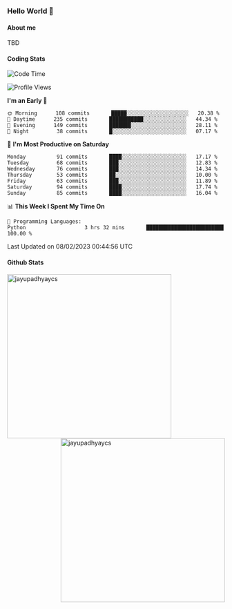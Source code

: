 ### Hello World 👋
#### About me
TBD
#### Coding Stats
<!--START_SECTION:waka-->
![Code Time](http://img.shields.io/badge/Code%20Time-346%20hrs%2010%20mins-blue)

![Profile Views](http://img.shields.io/badge/Profile%20Views-2-blue)

**I'm an Early 🐤** 

```text
🌞 Morning      108 commits       █████░░░░░░░░░░░░░░░░░░░░   20.38 % 
🌆 Daytime      235 commits       ███████████░░░░░░░░░░░░░░   44.34 % 
🌃 Evening      149 commits       ███████░░░░░░░░░░░░░░░░░░   28.11 % 
🌙 Night         38 commits       █░░░░░░░░░░░░░░░░░░░░░░░░   07.17 % 

```
📅 **I'm Most Productive on Saturday** 

```text
Monday          91 commits       ████░░░░░░░░░░░░░░░░░░░░░   17.17 % 
Tuesday         68 commits       ███░░░░░░░░░░░░░░░░░░░░░░   12.83 % 
Wednesday       76 commits       ███░░░░░░░░░░░░░░░░░░░░░░   14.34 % 
Thursday        53 commits       ██░░░░░░░░░░░░░░░░░░░░░░░   10.00 % 
Friday          63 commits       ███░░░░░░░░░░░░░░░░░░░░░░   11.89 % 
Saturday        94 commits       ████░░░░░░░░░░░░░░░░░░░░░   17.74 % 
Sunday          85 commits       ████░░░░░░░░░░░░░░░░░░░░░   16.04 % 

```


📊 **This Week I Spent My Time On** 

```text
💬 Programming Languages: 
Python                   3 hrs 32 mins       █████████████████████████   100.00 % 

```


 Last Updated on 08/02/2023 00:44:56 UTC
<!--END_SECTION:waka-->
#### Github Stats

<p  ><img align="left" src="https://github-readme-stats.vercel.app/api/top-langs?username=jayupadhyaycs&theme=tokyonight&show_icons=true&locale=en&layout=compact" alt="jayupadhyaycs" width="380px"  /> 
<img align="right" src="https://github-readme-streak-stats.herokuapp.com/?user=jayupadhyaycs&theme=tokyonight&" alt="jayupadhyaycs" width="380px"/>
</p>




<!--
**JayUpadhyayCS/JayUpadhyayCS** is a ✨ _special_ ✨ repository because its `README.md` (this file) appears on your GitHub profile.

Here are some ideas to get you started:

- 🔭 I’m currently working on ...
- 🌱 I’m currently learning ...
- 👯 I’m looking to collaborate on ...
- 🤔 I’m looking for help with ...
- 💬 Ask me about ...
- 📫 How to reach me: ...
- 😄 Pronouns: ...
- ⚡ Fun fact: ...
-->
